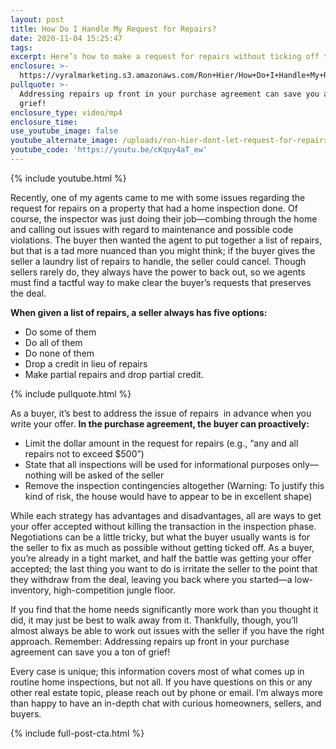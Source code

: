 ```yaml
---
layout: post
title: How Do I Handle My Request for Repairs?
date: 2020-11-04 15:25:47
tags:
excerpt: Here’s how to make a request for repairs without ticking off the seller.
enclosure: >-
  https://vyralmarketing.s3.amazonaws.com/Ron+Hier/How+Do+I+Handle+My+Request+for+Repairs_.mp4
pullquote: >-
  Addressing repairs up front in your purchase agreement can save you a ton of
  grief!
enclosure_type: video/mp4
enclosure_time:
use_youtube_image: false
youtube_alternate_image: /uploads/ron-hier-dont-let-request-for-repairs-kill-your-home-sale-yt.jpg
youtube_code: 'https://youtu.be/cKquy4aT_ew'
---
```


{% include youtube.html %}

Recently, one of my agents came to me with some issues regarding the request for repairs on a property that had a home inspection done. Of course, the inspector was just doing their job—combing through the home and calling out issues with regard to maintenance and possible code violations. The buyer then wanted the agent to put together a list of repairs, but that is a tad more nuanced than you might think; if the buyer gives the seller a laundry list of repairs to handle, the seller could cancel. Though sellers rarely do, they always have the power to back out, so we agents must find a tactful way to make clear the buyer’s requests that preserves the deal.&nbsp;

**When given a list of repairs, a seller always has five options:&nbsp;**

* Do some of them
* Do all of them&nbsp;
* Do none of them
* Drop a credit in lieu of repairs
* Make partial repairs and drop partial credit.&nbsp;

{% include pullquote.html %}

As a buyer, it’s best to address the issue of repairs &nbsp;in advance when you write your offer. **In the purchase agreement, the buyer can proactively:&nbsp;**

* Limit the dollar amount in the request for repairs (e.g., “any and all repairs not to exceed $500”)&nbsp;
* State that all inspections will be used for informational purposes only—nothing will be asked of the seller&nbsp;
* Remove the inspection contingencies altogether (Warning: To justify this kind of risk, the house would have to appear to be in excellent shape) &nbsp;

While each strategy has advantages and disadvantages, all are ways to get your offer accepted without killing the transaction in the inspection phase. Negotiations can be a little tricky, but what the buyer usually wants is for the seller to fix as much as possible without getting ticked off. As a buyer, you’re already in a tight market, and half the battle was getting your offer accepted; the last thing you want to do is irritate the seller to the point that they withdraw from the deal, leaving you back where you started—a low-inventory, high-competition jungle floor.&nbsp;

If you find that the home needs significantly more work than you thought it did, it may just be best to walk away from it. Thankfully, though, you’ll almost always be able to work out issues with the seller if you have the right approach. Remember: Addressing repairs up front in your purchase agreement can save you a ton of grief\!&nbsp;

Every case is unique; this information covers most of what comes up in routine home inspections, but not all. If you have questions on this or any other real estate topic, please reach out by phone or email. I’m always more than happy to have an in-depth chat with curious homeowners, sellers, and buyers.&nbsp;

{% include full-post-cta.html %}